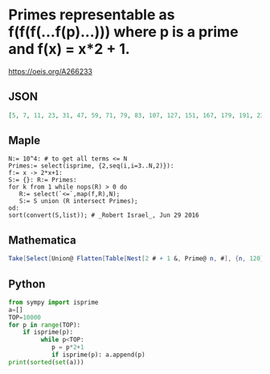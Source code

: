 # Primes representable as f\(f\(f\(\.\.\.f\(p\)\.\.\.\)\)\) where p is a prime and f\(x\) \= x\*2 \+ 1\.
https://oeis.org/A266233
## JSON
```JSON
[5, 7, 11, 23, 31, 47, 59, 71, 79, 83, 107, 127, 151, 167, 179, 191, 223, 227, 239, 263, 271, 347, 359, 383, 431, 439, 467, 479, 503, 563, 587, 599, 607, 631, 719, 727, 839, 863, 887, 911, 919, 967, 983, 991, 1019, 1031, 1087, 1103, 1151, 1187, 1231, 1279, 1283]
```
## Maple
```Maple
N:= 10^4: # to get all terms <= N
Primes:= select(isprime, {2,seq(i,i=3..N,2)}):
f:= x -> 2*x+1:
S:= {}: R:= Primes:
for k from 1 while nops(R) > 0 do
   R:= select(`<=`,map(f,R),N);
   S:= S union (R intersect Primes);
od:
sort(convert(S,list)); # _Robert Israel_, Jun 29 2016
```
## Mathematica
```Mathematica
Take[Select[Union@ Flatten[Table[Nest[2 # + 1 &, Prime@ n, #], {n, 120}] & /@ Range@ 120], PrimeQ], 53] (* _Michael De Vlieger_, Jan 06 2016 *)
```
## Python
```Python
from sympy import isprime
a=[]
TOP=10000
for p in range(TOP):
    if isprime(p):
         while p<TOP:
            p = p*2+1
            if isprime(p): a.append(p)
print(sorted(set(a)))
```
